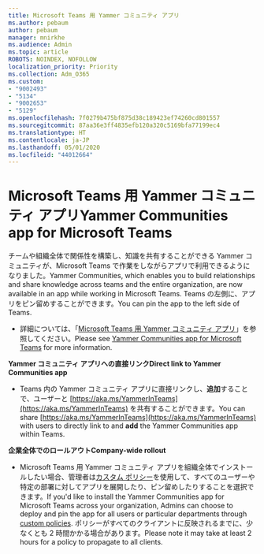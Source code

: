 ```yaml
---
title: Microsoft Teams 用 Yammer コミュニティ アプリ
ms.author: pebaum
author: pebaum
manager: mnirkhe
ms.audience: Admin
ms.topic: article
ROBOTS: NOINDEX, NOFOLLOW
localization_priority: Priority
ms.collection: Adm_O365
ms.custom:
- "9002493"
- "5134"
- "9002653"
- "5129"
ms.openlocfilehash: 7f0279b475bf875d38c189423ef74260cd801557
ms.sourcegitcommit: 87aa36e3ff4835efb120a320c5169bfa77199ec4
ms.translationtype: HT
ms.contentlocale: ja-JP
ms.lasthandoff: 05/01/2020
ms.locfileid: "44012664"
---
```

# <a name="yammer-communities-app-for-microsoft-teams"></a><span data-ttu-id="72342-102">Microsoft Teams 用 Yammer コミュニティ アプリ</span><span class="sxs-lookup"><span data-stu-id="72342-102">Yammer Communities app for Microsoft Teams</span></span>

<span data-ttu-id="72342-103">チームや組織全体で関係性を構築し、知識を共有することができる Yammer コミュニティが、Microsoft Teams で作業をしながらアプリで利用できるようになりました。</span><span class="sxs-lookup"><span data-stu-id="72342-103">Yammer Communities, which enables you to build relationships and share knowledge across teams and the entire organization, are now available in an app while working in Microsoft Teams.</span></span> <span data-ttu-id="72342-104">Teams の左側に、アプリをピン留めすることができます。</span><span class="sxs-lookup"><span data-stu-id="72342-104">You can pin the app to the left side of Teams.</span></span> 

- <span data-ttu-id="72342-105">詳細については、「[Microsoft Teams 用 Yammer コミュニティ アプリ](https://go.microsoft.com/fwlink/?linkid=2127757&clcid=0x409)」を参照してください。</span><span class="sxs-lookup"><span data-stu-id="72342-105">Please see [Yammer Communities app for Microsoft Teams](https://go.microsoft.com/fwlink/?linkid=2127757&clcid=0x409) for more information.</span></span>

<span data-ttu-id="72342-106">**Yammer コミュニティ アプリへの直接リンク**</span><span class="sxs-lookup"><span data-stu-id="72342-106">**Direct link to Yammer Communities app**</span></span>

- <span data-ttu-id="72342-107">Teams 内の Yammer コミュニティ アプリに直接リンクし、**追加**することで、ユーザーと [https://aka.ms/YammerInTeams](https://aka.ms/YammerInTeams) を共有することができます。</span><span class="sxs-lookup"><span data-stu-id="72342-107">You can share [https://aka.ms/YammerInTeams](https://aka.ms/YammerInTeams) with users to directly link to and **add** the Yammer Communities app within Teams.</span></span>

<span data-ttu-id="72342-108">**企業全体でのロールアウト**</span><span class="sxs-lookup"><span data-stu-id="72342-108">**Company-wide rollout**</span></span>

- <span data-ttu-id="72342-109">Microsoft Teams 用 Yammer コミュニティ アプリを組織全体でインストールしたい場合、管理者は[カスタム ポリシー](https://docs.microsoft.com/microsoftteams/manage-apps)を使用して、すべてのユーザーや特定の部署に対してアプリを展開したり、ピン留めしたりすることを選択できます。</span><span class="sxs-lookup"><span data-stu-id="72342-109">If you'd like to install the Yammer Communities app for Microsoft Teams across your organization, Admins can choose to deploy and pin the app for all users or particular departments through [custom policies](https://docs.microsoft.com/microsoftteams/manage-apps).</span></span> <span data-ttu-id="72342-110">ポリシーがすべてのクライアントに反映されるまでに、少なくとも 2 時間かかる場合があります。</span><span class="sxs-lookup"><span data-stu-id="72342-110">Please note it may take at least 2 hours for a policy to propagate to all clients.</span></span>
